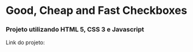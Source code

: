<h1>Good, Cheap and Fast Checkboxes</h1>

<h3>Projeto utilizando HTML 5, CSS 3 e Javascript</h3>

<p>Link do projeto: </p>
